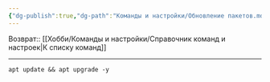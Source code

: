 ```yaml
---
{"dg-publish":true,"dg-path":"Команды и настройки/Обновление пакетов.md","permalink":"/komandy-i-nastrojki/obnovlenie-paketov/"}
---
```


Возврат:: [[Хобби/Команды и настройки/Справочник команд и настроек\|К списку команд]]

---
```shell
apt update && apt upgrade -y
```
